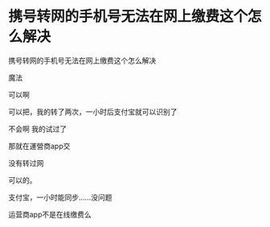# 携号转网的手机号无法在网上缴费这个怎么解决


携号转网的手机号无法在网上缴费这个怎么解决

魔法

可以啊

可以把，我的转了两次，一小时后支付宝就可以识别了

不会啊 我的试过了

那就在運營商app交

没有转过网

可以的。<br />


支付宝，一小时能同步……没问题<img id="aimg_QL7xN" onclick="zoom(this, this.src, 0, 0, 0)" class="zoom" src="https://cdn.jsdelivr.net/gh/hishis/forum-master/public/images/patch.gif" onmouseover="img_onmouseoverfunc(this)" onload="thumbImg(this)" border="0" alt="" />

运营商app不是在线缴费么<img src="static/image/smiley/default/lol.gif" smilieid="12" border="0" alt="" />
